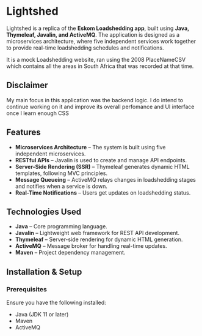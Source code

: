 # Lightshed

Lightshed is a replica of the **Eskom Loadshedding app**, built using **Java, Thymeleaf, Javalin, and ActiveMQ**. The application is designed as a microservices architecture, where five independent services work together to provide real-time loadshedding schedules and notifications.

It is a mock Loadshedding website, ran using the 2008 PlaceNameCSV which contains all the areas in South Africa that was recorded at that time. 

## Disclaimer

My main focus in this application was the backend logic. I do intend to continue working on it and improve its overall perfomance and UI interface once I learn enough CSS

## Features
- **Microservices Architecture** – The system is built using five independent microservices.
- **RESTful APIs** – Javalin is used to create and manage API endpoints.
- **Server-Side Rendering (SSR)** – Thymeleaf generates dynamic HTML templates, following MVC principles.
- **Message Queueing** – ActiveMQ relays changes in loadshedding stages and notifies when a service is down.
- **Real-Time Notifications** – Users get updates on loadshedding status.

## Technologies Used
- **Java** – Core programming language.
- **Javalin** – Lightweight web framework for REST API development.
- **Thymeleaf** – Server-side rendering for dynamic HTML generation.
- **ActiveMQ** – Message broker for handling real-time updates.
- **Maven** – Project dependency management.

## Installation & Setup

### Prerequisites
Ensure you have the following installed:
- Java (JDK 11 or later)
- Maven
- ActiveMQ



